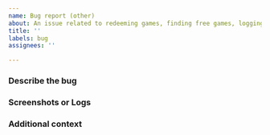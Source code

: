 ```yaml
---
name: Bug report (other)
about: An issue related to redeeming games, finding free games, logging in, notifications, or config validation
title: ''
labels: bug
assignees: ''

---
```


<!-- Before filing a bug, make sure you're using the latest Docker image, or check the commit history to see if your issue has already been fixed -->

### Describe the bug
<!-- A clear and concise description of what the bug is. -->

### Screenshots or Logs
<!-- Add screenshots or logs to help explain your problem. Be sure to remove any usernames, passwords, or URLs that you wouldn't like to share. -->

### Additional context
<!-- Add any other context about the problem here. -->

